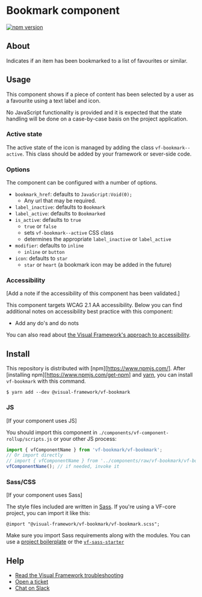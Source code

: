 # Bookmark component

[![npm version](https://badge.fury.io/js/%40visual-framework%2Fvf-bookmark.svg)](https://badge.fury.io/js/%40visual-framework%2Fvf-bookmark)

## About

Indicates if an item has been bookmarked to a list of favourites or similar.

## Usage

This component shows if a piece of content has been selected by a user as a favourite using a text label and icon.

No JavaScript functionality is provided and it is expected that the state handling will be done on a case-by-case basis on the project application.

### Active state

The active state of the icon is managed by adding the class `vf-bookmark--active`. This class should be added by your framework or sever-side code.

### Options

The component can be configured with a number of options.

- `bookmark_href`: defaults to `JavaScript:Void(0);`
    - Any url that may be required.
- `label_inactive`: defaults to `Bookmark`
- `label_active`: defaults to `Bookmarked`
- `is_active`: defaults to `true`
    - `true` or `false`
    - sets `vf-bookmark--active` CSS class
    - determines the appropriate `label_inactive` or `label_active`
- `modifier`: defaults to `inline`
    - `inline` or `button`
- `icon`: defaults to `star`
    - `star` or `heart` (a bookmark icon may be added in the future)


### Accessibility

[Add a note if the accessibility of this component has been validated.]

This component targets WCAG 2.1 AA accessibility. Below you can find additional notes on accessibility best practice with this component:

- Add any do's and do nots

You can also read about [the Visual Framework's approach to accessibility](https://stable.visual-framework.dev/guidance/accessibility/).

## Install

This repository is distributed with [npm][https://www.npmjs.com/]. After [installing npm][https://www.npmjs.com/get-npm] and [yarn](https://classic.yarnpkg.com/en/docs/install), you can install `vf-bookmark` with this command.

```
$ yarn add --dev @visual-framework/vf-bookmark
```

### JS

[If your component uses JS]

You should import this component in `./components/vf-component-rollup/scripts.js` or your other JS process:

```js
import { vfComponentName } from 'vf-bookmark/vf-bookmark';
// Or import directly
// import { vfComponentName } from '../components/raw/vf-bookmark/vf-bookmark.js';
vfComponentName(); // if needed, invoke it
```

### Sass/CSS

[If your component uses Sass]

The style files included are written in [Sass](https://sass-lang.com/). If you're using a VF-core project, you can import it like this:

```
@import "@visual-framework/vf-bookmark/vf-bookmark.scss";
```

Make sure you import Sass requirements along with the modules. You can use a [project boilerplate](https://stable.visual-framework.dev/building/) or the [`vf-sass-starter`](https://stable.visual-framework.dev/components/vf-sass-starter/)

## Help

- [Read the Visual Framework troubleshooting](https://stable.visual-framework.dev/troubleshooting/)
- [Open a ticket](https://github.com/visual-framework/vf-core/issues)
- [Chat on Slack](https://join.slack.com/t/visual-framework/shared_invite/enQtNDAxNzY0NDg4NTY0LWFhMjEwNGY3ZTk3NWYxNWVjOWQ1ZWE4YjViZmY1YjBkMDQxMTNlNjQ0N2ZiMTQ1ZTZiMGM4NjU5Y2E0MjM3ZGQ)
